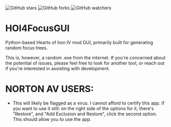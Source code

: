 ![GitHub stars](https://img.shields.io/github/stars/TheCascadian/HOI4FocusGUI?style=flat-square)
![GitHub forks](https://img.shields.io/github/forks/TheCascadian/HOI4FocusGUI?style=flat-square)
![GitHub watchers](https://img.shields.io/github/watchers/TheCascadian/HOI4FocusGUI?style=flat-square)

# HOI4FocusGUI
Python-based Hearts of Iron IV mod GUI, primarily built for generating random focus trees.

This is, however, a random .exe from the internet. If you're concerned about the potential of issues, please feel free to look for another tool, or reach out if you're interested in assisting with development.

# NORTON AV USERS:
- This will likely be flagged as a virus. I cannot afford to certify this app. If you want to use it still: on the right side of the options for it, there's "Restore", and "Add Exclusion and Restore", click the second option. This should allow you to use the app.
